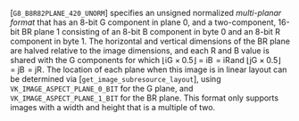 [`G8_B8R82PLANE_420_UNORM`] specifies an unsigned
normalized *multi-planar format* that has an 8-bit G component in plane
0, and a two-component, 16-bit BR plane 1 consisting of an 8-bit B
component in byte 0 and an 8-bit R component in byte 1.
The horizontal and vertical dimensions of the BR plane are halved
relative to the image dimensions, and each R and B value is shared with
the G components for which <span class="katex"><span aria-hidden="true" class="katex-html"><span class="base"><span class="strut" style="height:1em;vertical-align:-0.25em;"></span><span class="minner"><span class="mopen delimcenter" style="top:0em;">⌊</span><span class="mord"><span class="mord mathdefault">i</span><span class="msupsub"><span class="vlist-t vlist-t2"><span class="vlist-r"><span class="vlist" style="height:0.32833099999999993em;"><span style="top:-2.5500000000000003em;margin-left:0em;margin-right:0.05em;"><span style="height:2.7em;" class="pstrut"></span><span class="sizing reset-size6 size3 mtight"><span class="mord mathdefault mtight">G</span></span></span></span><span class="vlist-s">​</span></span><span class="vlist-r"><span class="vlist" style="height:0.15em;"><span></span></span></span></span></span></span><span class="mspace" style="margin-right:0.2222222222222222em;"></span><span class="mbin">×</span><span class="mspace" style="margin-right:0.2222222222222222em;"></span><span class="mord">0</span><span class="mord">.</span><span class="mord">5</span><span class="mclose delimcenter" style="top:0em;">⌋</span></span><span style="margin-right:0.2777777777777778em;" class="mspace"></span><span class="mrel">=</span><span class="mspace" style="margin-right:0.2777777777777778em;"></span></span><span class="base"><span class="strut" style="height:0.80952em;vertical-align:-0.15em;"></span><span class="mord"><span class="mord mathdefault">i</span><span class="msupsub"><span class="vlist-t vlist-t2"><span class="vlist-r"><span class="vlist" style="height:0.32833099999999993em;"><span style="top:-2.5500000000000003em;margin-left:0em;margin-right:0.05em;"><span style="height:2.7em;" class="pstrut"></span><span class="sizing reset-size6 size3 mtight"><span style="margin-right:0.05017em;" class="mord mathdefault mtight">B</span></span></span></span><span class="vlist-s">​</span></span><span class="vlist-r"><span style="height:0.15em;" class="vlist"><span></span></span></span></span></span></span><span class="mspace" style="margin-right:0.2777777777777778em;"></span><span class="mrel">=</span><span class="mspace" style="margin-right:0.2777777777777778em;"></span></span><span class="base"><span style="height:0.80952em;vertical-align:-0.15em;" class="strut"></span><span class="mord"><span class="mord mathdefault">i</span><span class="msupsub"><span class="vlist-t vlist-t2"><span class="vlist-r"><span style="height:0.32833099999999993em;" class="vlist"><span style="top:-2.5500000000000003em;margin-left:0em;margin-right:0.05em;"><span class="pstrut" style="height:2.7em;"></span><span class="sizing reset-size6 size3 mtight"><span style="margin-right:0.00773em;" class="mord mathdefault mtight">R</span></span></span></span><span class="vlist-s">​</span></span><span class="vlist-r"><span class="vlist" style="height:0.15em;"><span></span></span></span></span></span></span></span></span></span> and <span class="katex"><span aria-hidden="true" class="katex-html"><span class="base"><span class="strut" style="height:1em;vertical-align:-0.25em;"></span><span class="minner"><span style="top:0em;" class="mopen delimcenter">⌊</span><span class="mord"><span style="margin-right:0.05724em;" class="mord mathdefault">j</span><span class="msupsub"><span class="vlist-t vlist-t2"><span class="vlist-r"><span style="height:0.32833099999999993em;" class="vlist"><span style="top:-2.5500000000000003em;margin-left:-0.05724em;margin-right:0.05em;"><span style="height:2.7em;" class="pstrut"></span><span class="sizing reset-size6 size3 mtight"><span class="mord mathdefault mtight">G</span></span></span></span><span class="vlist-s">​</span></span><span class="vlist-r"><span style="height:0.15em;" class="vlist"><span></span></span></span></span></span></span><span style="margin-right:0.2222222222222222em;" class="mspace"></span><span class="mbin">×</span><span style="margin-right:0.2222222222222222em;" class="mspace"></span><span class="mord">0</span><span class="mord">.</span><span class="mord">5</span><span class="mclose delimcenter" style="top:0em;">⌋</span></span><span class="mspace" style="margin-right:0.2777777777777778em;"></span><span class="mrel">=</span><span style="margin-right:0.2777777777777778em;" class="mspace"></span></span><span class="base"><span class="strut" style="height:0.85396em;vertical-align:-0.19444em;"></span><span class="mord"><span style="margin-right:0.05724em;" class="mord mathdefault">j</span><span class="msupsub"><span class="vlist-t vlist-t2"><span class="vlist-r"><span style="height:0.32833099999999993em;" class="vlist"><span style="top:-2.5500000000000003em;margin-left:-0.05724em;margin-right:0.05em;"><span class="pstrut" style="height:2.7em;"></span><span class="sizing reset-size6 size3 mtight"><span style="margin-right:0.05017em;" class="mord mathdefault mtight">B</span></span></span></span><span class="vlist-s">​</span></span><span class="vlist-r"><span class="vlist" style="height:0.15em;"><span></span></span></span></span></span></span><span style="margin-right:0.2777777777777778em;" class="mspace"></span><span class="mrel">=</span><span class="mspace" style="margin-right:0.2777777777777778em;"></span></span><span class="base"><span style="height:0.85396em;vertical-align:-0.19444em;" class="strut"></span><span class="mord"><span class="mord mathdefault" style="margin-right:0.05724em;">j</span><span class="msupsub"><span class="vlist-t vlist-t2"><span class="vlist-r"><span class="vlist" style="height:0.32833099999999993em;"><span style="top:-2.5500000000000003em;margin-left:-0.05724em;margin-right:0.05em;"><span class="pstrut" style="height:2.7em;"></span><span class="sizing reset-size6 size3 mtight"><span class="mord mathdefault mtight" style="margin-right:0.00773em;">R</span></span></span></span><span class="vlist-s">​</span></span><span class="vlist-r"><span class="vlist" style="height:0.15em;"><span></span></span></span></span></span></span></span></span></span>.
The location of each plane when this image is in linear layout can be
determined via [`get_image_subresource_layout`], using
`VK_IMAGE_ASPECT_PLANE_0_BIT` for the G plane, and
`VK_IMAGE_ASPECT_PLANE_1_BIT` for the BR plane.
This format only supports images with a width and height that is a
multiple of two.